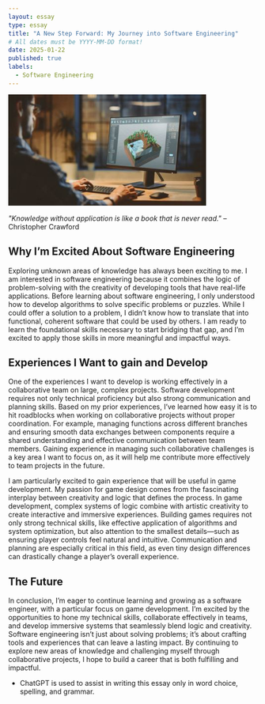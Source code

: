```yaml
---
layout: essay
type: essay
title: "A New Step Forward: My Journey into Software Engineering"
# All dates must be YYYY-MM-DD format!
date: 2025-01-22
published: true
labels:
  - Software Engineering
---
```

<img src="../img/essays/softwarestockimage.jpg">

*"Knowledge without application is like a book that is never read."* – Christopher Crawford

## Why I’m Excited About Software Engineering

Exploring unknown areas of knowledge has always been exciting to me. I am interested in software engineering because it combines the logic of problem-solving with the creativity of developing tools that have real-life applications. Before learning about software engineering, I only understood how to develop algorithms to solve specific problems or puzzles. While I could offer a solution to a problem, I didn’t know how to translate that into functional, coherent software that could be used by others. I am ready to learn the foundational skills necessary to start bridging that gap, and I’m excited to apply those skills in more meaningful and impactful ways.

## Experiences I Want to gain and Develop

One of the experiences I want to develop is working effectively in a collaborative team on large, complex projects. Software development requires not only technical proficiency but also strong communication and planning skills. Based on my prior experiences, I’ve learned how easy it is to hit roadblocks when working on collaborative projects without proper coordination. For example, managing functions across different branches and ensuring smooth data exchanges between components require a shared understanding and effective communication between team members. Gaining experience in managing such collaborative challenges is a key area I want to focus on, as it will help me contribute more effectively to team projects in the future.

I am particularly excited to gain experience that will be useful in game development. My passion for game design comes from the fascinating interplay between creativity and logic that defines the process. In game development, complex systems of logic combine with artistic creativity to create interactive and immersive experiences. Building games requires not only strong technical skills, like effective application of algorithms and system optimization, but also attention to the smallest details—such as ensuring player controls feel natural and intuitive. Communication and planning are especially critical in this field, as even tiny design differences can drastically change a player’s overall experience.

## The Future

In conclusion, I’m eager to continue learning and growing as a software engineer, with a particular focus on game development. I’m excited by the opportunities to hone my technical skills, collaborate effectively in teams, and develop immersive systems that seamlessly blend logic and creativity. Software engineering isn’t just about solving problems; it’s about crafting tools and experiences that can leave a lasting impact. By continuing to explore new areas of knowledge and challenging myself through collaborative projects, I hope to build a career that is both fulfilling and impactful.

- ChatGPT is used to assist in writing this essay only in word choice, spelling, and grammar.


